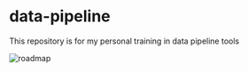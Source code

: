 # data-pipeline
This repository is for my personal training in data pipeline tools

![roadmap](https://user-images.githubusercontent.com/69999855/172087964-6eb0044c-28c5-4036-a27a-a4ed1a5b98d2.png)
